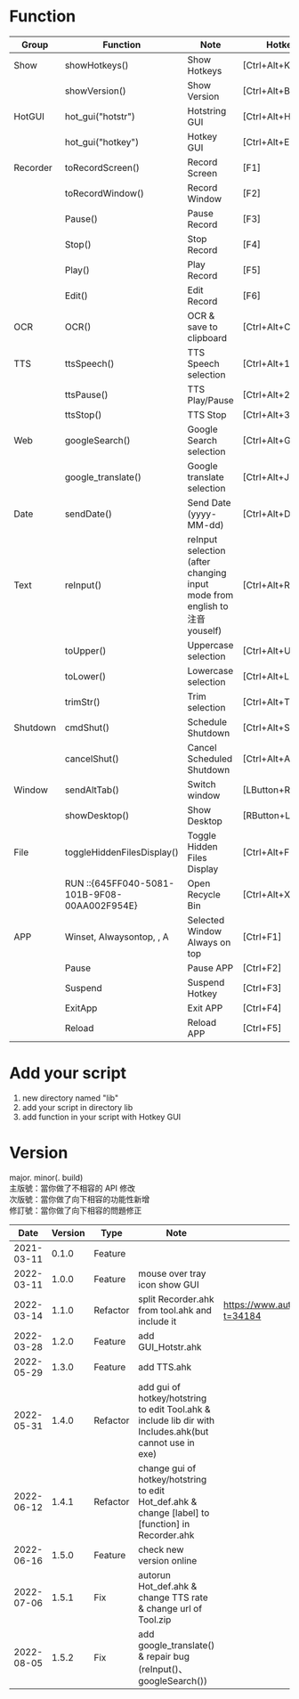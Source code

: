# Function
| Group | Function | Note | Hotkey |
| ---- | ---- | ---- | ---- |
| Show | showHotkeys() | Show Hotkeys | [Ctrl+Alt+K] |
| | showVersion() | Show Version | [Ctrl+Alt+B] |
| HotGUI | hot_gui("hotstr") | Hotstring GUI | [Ctrl+Alt+H] |
| | hot_gui("hotkey") | Hotkey GUI | [Ctrl+Alt+E] |
| Recorder | toRecordScreen() | Record Screen | [F1] |
| | toRecordWindow() | Record Window | [F2] |
| | Pause() | Pause Record | [F3] |
| | Stop() | Stop Record | [F4] |
| | Play() | Play Record | [F5] |
| | Edit() | Edit Record | [F6] |
| OCR | OCR() | OCR & save to clipboard | [Ctrl+Alt+C] |
| TTS | ttsSpeech() | TTS Speech selection | [Ctrl+Alt+1] |
| | ttsPause() | TTS Play/Pause | [Ctrl+Alt+2] |
| | ttsStop() | TTS Stop | [Ctrl+Alt+3] |
| Web | googleSearch() | Google Search selection | [Ctrl+Alt+G] |
| | google_translate() | Google translate selection | [Ctrl+Alt+J] |
| Date | sendDate() | Send Date (yyyy-MM-dd) | [Ctrl+Alt+D] |
| Text | reInput() | reInput selection (after changing input mode from english to 注音 youself) | [Ctrl+Alt+R] |
| | toUpper() | Uppercase selection | [Ctrl+Alt+U] |
| | toLower() | Lowercase selection | [Ctrl+Alt+L] |
| | trimStr() | Trim selection | [Ctrl+Alt+T] |
| Shutdown | cmdShut() | Schedule Shutdown | [Ctrl+Alt+S] |
| | cancelShut() | Cancel Scheduled Shutdown | [Ctrl+Alt+A] |
| Window | sendAltTab() | Switch window | [LButton+RButton] |
| | showDesktop() | Show Desktop | [RButton+LButton] |
| File | toggleHiddenFilesDisplay() | Toggle Hidden Files Display | [Ctrl+Alt+F] |
| | RUN ::{645FF040-5081-101B-9F08-00AA002F954E} | Open Recycle Bin | [Ctrl+Alt+X] |
| APP | Winset, Alwaysontop, , A | Selected Window Always on top | [Ctrl+F1] |
| | Pause | Pause APP | [Ctrl+F2] |
| | Suspend | Suspend Hotkey |  [Ctrl+F3] |
| | ExitApp | Exit APP |  [Ctrl+F4] |
| | Reload | Reload APP | [Ctrl+F5] |

# Add your script
1. new directory named "lib"
2. add your script in directory lib
3. add function in your script with Hotkey GUI

# Version

major. minor(. build)\
主版號：當你做了不相容的 API 修改\
次版號：當你做了向下相容的功能性新增\
修訂號：當你做了向下相容的問題修正

| Date | Version | Type | Note | Reference |
| ---- | ---- | ---- | ---- | ---- |
| 2021-03-11 | 0.1.0 | Feature | | |
| 2022-03-11 | 1.0.0 | Feature | mouse over tray icon show GUI | |
| 2022-03-14 | 1.1.0 | Refactor | split Recorder.ahk from tool.ahk and include it | https://www.autohotkey.com/boards/viewtopic.php?t=34184 |
| 2022-03-28 | 1.2.0 | Feature | add GUI_Hotstr.ahk | |
| 2022-05-29 | 1.3.0 | Feature | add TTS.ahk | |
| 2022-05-31 | 1.4.0 | Refactor | add gui of hotkey/hotstring to edit Tool.ahk & include lib dir with Includes.ahk(but cannot use in exe) | |
|2022-06-12 | 1.4.1 | Refactor | change gui of hotkey/hotstring to edit Hot_def.ahk & change [label] to [function] in Recorder.ahk | |
| 2022-06-16 | 1.5.0 | Feature|check new version online | |
| 2022-07-06 | 1.5.1 | Fix | autorun Hot_def.ahk & change TTS rate & change url of Tool.zip | |
| 2022-08-05 | 1.5.2 | Fix | add google_translate() & repair bug (reInput()、googleSearch()) | |

